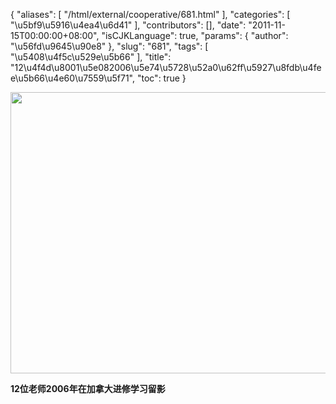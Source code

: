 {
    "aliases": [
        "/html/external/cooperative/681.html"
    ],
    "categories": [
        "\u5bf9\u5916\u4ea4\u6d41"
    ],
    "contributors": [],
    "date": "2011-11-15T00:00:00+08:00",
    "isCJKLanguage": true,
    "params": {
        "author": "\u56fd\u9645\u90e8"
    },
    "slug": "681",
    "tags": [
        "\u5408\u4f5c\u529e\u5b66"
    ],
    "title": "12\u4f4d\u8001\u5e082006\u5e74\u5728\u52a0\u62ff\u5927\u8fdb\u4fee\u5b66\u4e60\u7559\u5f71",
    "toc": true
}

<img
    src="https://cdn.tfls.online/mirror/full/f13b094a9ba776c028459dde5a9260ea70cb7323.jpg"
    style="display:block;margin-left:auto;margin-right:auto;"
    decoding="async"
    fetchpriority="auto"
    loading="lazy"
    height="450"
    width="600"
/>

**12位老师2006年在加拿大进修学习留影**

